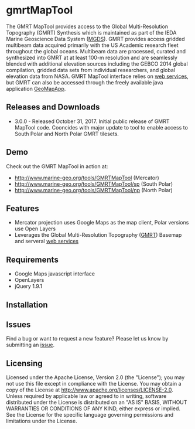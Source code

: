 # gmrtMapTool

The GMRT MapTool provides access to the Global Multi-Resolution Topography (GMRT) Synthesis which is maintained as part of the IEDA Marine Geoscience Data System ([MGDS](http://www.marine-geo.org)).  GMRT provides access gridded multibeam data acquired primarily with the US Academic research fleet throughout the global oceans. Multibeam data are processed, curated and synthesized into GMRT at at least 100-m resolution and are seamlessly blended with additional elevation sources including the GEBCO 2014 global compilation, gridded data sets from individual researchers, and global elevation data from NASA. GMRT MapTool interface relies on [web services](http://www.marine-geo.org/tools/web_services.php#gmrt), but GMRT can also be accessed through the freely available java application [GeoMapApp](http://www.geomapapp.org).

## Releases and Downloads

+ 3.0.0 - Released October 31, 2017. Initial public release of GMRT MapTool code.  Cooncides with major update to tool to enable access to South Polar and North Polar GMRT tilesets.

## Demo

Check out the GMRT MapTool in action at: 
+ http://www.marine-geo.org/tools/GMRTMapTool (Mercator)
+ http://www.marine-geo.org/tools/GMRTMapTool/sp (South Polar)
+ http://www.marine-geo.org/tools/GMRTMapTool/np (North Polar)


## Features

+ Mercator projection uses Google Maps as the map client, Polar versions use Open Layers
+ Leverages the Global Multi-Resolution Topography ([GMRT](http://gmrt.marine-geo.org)) Basemap and serveral [web services](http://www.marine-geo.org/tools/web_services.php#gmrt)

## Requirements

+ Google Maps javascript interface
+ OpenLayers
+ jQuery 1.9.1

## Installation



## Issues

Find a bug or want to request a new feature? Please let us know by submitting an [issue](https://github.com/mgds/GMRTMapTool/issues).

## Licensing

Licensed under the Apache License, Version 2.0 (the "License"); you may not use this file except in compliance with the License. You may obtain a copy of the License at http://www.apache.org/licenses/LICENSE-2.0. Unless required by applicable law or agreed to in writing, software distributed under the License is distributed on an "AS IS" BASIS, WITHOUT WARRANTIES OR CONDITIONS OF ANY KIND, either express or implied. See the License for the specific language governing permissions and limitations under the License.
